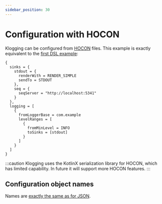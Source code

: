 ```yaml
---
sidebar_position: 30
---
```


# Configuration with HOCON

Klogging can be configured from [HOCON](https://github.com/lightbend/config/blob/main/HOCON.md)
files. This example is exactly equivalent to the [first DSL example](dsl#a-simple-example):

```hocon
{
  sinks = {
    stdout = {
      renderWith = RENDER_SIMPLE
      sendTo = STDOUT
    },
    seq = {
      seqServer = "http://localhost:5341"
    }
  },
  logging = [
    {
      fromLoggerBase = com.example
      levelRanges = [
        {
          fromMinLevel = INFO
          toSinks = [stdout]
        }
      ]
    }
  ]
}
```

:::caution
Klogging uses the KotlinX serialization library for HOCON, which has limited capability.
In future it will support more HOCON features.
:::

## Configuration object names

Names are [exactly the same as for JSON](json#configuration-object-names).
